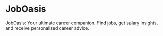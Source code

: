 # JobOasis
JobOasis: Your ultimate career companion. Find jobs, get salary insights, and receive personalized career advice.
